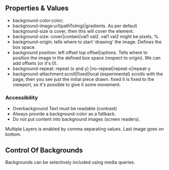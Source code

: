 ## Properties & Values

-   background-color:color;
-   background-image:url(pathToImg)\|gradients. As per default
    background-size is cover, then this will cover the element.
-   background-size: cover\|contain\|val1 val2. val1 val2 might be
    pixels, %.
-   background-origin: tells where to start \'drawing\' the image.
    Defines the box space.
-   background position: left offset top offset\|options. Tells where to
    position the image in the defined box space (respect to origin). We
    can add offsets (or it\'s 0).
-   background-repeat: repeat (x and y) \|no-repeat\|repeat-x\|repeat-y
-   background-attachment:scroll\|fixed\|local (experimental) scrolls
    with the page, then you see just the initial piece drawn. fixed it
    is fixed to the viewport, so it\'s possible to give it some
    movement.

### Accessibility

-   Overbackground Text must be readable (contrast)
-   Always provide a background-color as a fallback.
-   Do not put content into background images (screen readers).

Multiple Layers is enabled by comma separating values. Last image goes
on bottom.

## Control Of Backgrounds

Backgrounds can be selectively included using media queries.
